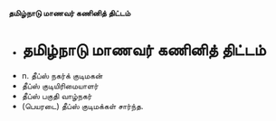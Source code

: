 **தமிழ்நாடு மாணவர் கணினித் திட்டம்**
- # தமிழ்நாடு மாணவர் கணினித் திட்டம்
- n. தீப்ஸ் நகர்க் குடிமகன்
- தீப்ஸ் குடியிரிமையாளர்
- தீப்ஸ் பகுதி வாழ்நகர்
- (பெயரடை) தீப்ஸ் குடிமக்கள் சார்ந்த.


